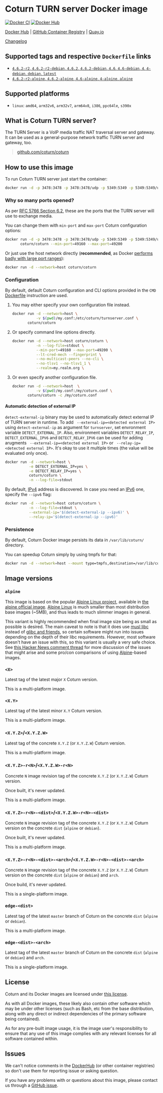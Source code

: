Coturn TURN server Docker image
===============================

[![Docker CI](https://github.com/coturn/coturn/actions/workflows/docker.yml/badge.svg  "Docker CI")](https://github.com/coturn/coturn/actions/workflows/docker.yml)
[![Docker Hub](https://img.shields.io/docker/pulls/coturn/coturn?label=Docker%20Hub%20pulls "Docker Hub pulls")](https://hub.docker.com/r/coturn/coturn)

[Docker Hub](https://hub.docker.com/r/coturn/coturn)
| [GitHub Container Registry](https://github.com/orgs/coturn/packages/container/package/coturn)
| [Quay.io](https://quay.io/repository/coturn/coturn)

[Changelog](https://github.com/coturn/coturn/blob/master/docker/coturn/CHANGELOG.md)




## Supported tags and respective `Dockerfile` links

- [`4.6.2-r2`, `4.6.2-r2-debian`, `4.6.2`, `4.6.2-debian`, `4.6`, `4.6-debian`, `4`, `4-debian`, `debian`, `latest`][d1]
- [`4.6.2-r2-alpine`, `4.6.2-alpine`, `4.6-alpine`, `4-alpine`, `alpine`][d2]




## Supported platforms

- `linux`: `amd64`, `arm32v6`, `arm32v7`, `arm64v8`, `i386`, `ppc64le`, `s390x`




## What is Coturn TURN server?

The TURN Server is a VoIP media traffic NAT traversal server and gateway. It can be used as a general-purpose network traffic TURN server and gateway, too.

> [github.com/coturn/coturn](https://github.com/coturn/coturn)




## How to use this image

To run Coturn TURN server just start the container: 
```bash
docker run -d -p 3478:3478 -p 3478:3478/udp -p 5349:5349 -p 5349:5349/udp -p 49152-65535:49152-65535/udp coturn/coturn
```


### Why so many ports opened?

As per [RFC 5766 Section 6.2], these are the ports that the TURN server will use to exchange media.

You can change them with `min-port` and `max-port` Coturn configuration options:
```bash
docker run -d -p 3478:3478 -p 3478:3478/udp -p 5349:5349 -p 5349:5349/udp -p 49160-49200:49160-49200/udp \
       coturn/coturn --min-port=49160 --max-port=49200
```

Or just use the host network directly (__recommended__, as Docker [performs badly with large port ranges][7]):
```bash
docker run -d --network=host coturn/coturn
```


### Configuration

By default, default Coturn configuration and CLI options provided in the `CMD` [Dockerfile][d1] instruction are used.

1. You may either specify your own configuration file instead.

    ```bash
    docker run -d --network=host \
               -v $(pwd)/my.conf:/etc/coturn/turnserver.conf \
           coturn/coturn
    ```

2. Or specify command line options directly.

    ```bash
    docker run -d --network=host coturn/coturn \
               -n --log-file=stdout \
               --min-port=49160 --max-port=49200 \
               --lt-cred-mech --fingerprint \
               --no-multicast-peers --no-cli \
               --no-tlsv1 --no-tlsv1_1 \
               --realm=my.realm.org \  
    ```
    
3. Or even specify another configuration file.

    ```bash
    docker run -d --network=host  \
               -v $(pwd)/my.conf:/my/coturn.conf \
           coturn/coturn -c /my/coturn.conf
    ```

#### Automatic detection of external IP

`detect-external-ip` binary may be used to automatically detect external IP of TURN server in runtime.
To add ` --external-ip=<detected external IP>` using `detect-external-ip` as argument for `turnserver`, set envronment variable `DETECT_EXTERNAL_IP`. Also, environment variables `DETECT_RELAY_IP`, `DETECT_EXTERNAL_IPV6` and `DETECT_RELAY_IPV6` can be used for adding arugments ` --external-ip=<detected external IP>` or ` --relay-ip=<detected external IP>`.
It's okay to use it multiple times (the value will be evaluated only once).
```bash
docker run -d --network=host \
           -e DETECT_EXTERNAL_IP=yes \
           -e DETECT_RELAY_IP=yes \
           coturn/coturn \
           -n --log-file=stdout
```

By default, [IPv4] address is discovered. In case you need an [IPv6] one, specify the `--ipv6` flag:
```bash
docker run -d --network=host coturn/coturn \
           -n --log-file=stdout \
           --external-ip='$(detect-external-ip --ipv6)' \
           --relay-ip='$(detect-external-ip --ipv6)'
```


### Persistence

By default, Coturn Docker image persists its data in `/var/lib/coturn/` directory.

You can speedup Coturn simply by using tmpfs for that:
```bash
docker run -d --network=host --mount type=tmpfs,destination=/var/lib/coturn coturn/coturn
```




## Image versions


### `alpine`

This image is based on the popular [Alpine Linux project][1], available in [the alpine official image][2]. [Alpine Linux][1] is much smaller than most distribution base images (~5MB), and thus leads to much slimmer images in general.

This variant is highly recommended when final image size being as small as possible is desired. The main caveat to note is that it does use [musl libc][4] instead of [glibc and friends][5], so certain software might run into issues depending on the depth of their libc requirements. However, most software doesn't have an issue with this, so this variant is usually a very safe choice. See [this Hacker News comment thread][6] for more discussion of the issues that might arise and some pro/con comparisons of using [Alpine][1]-based images.


### `<X>`

Latest tag of the latest major `X` Coturn version.

This is a multi-platform image.


### `<X.Y>`

Latest tag of the latest minor `X.Y` Coturn version.

This is a multi-platform image.


### `<X.Y.Z>`/`<X.Y.Z.W>`

Latest tag of the concrete `X.Y.Z` (or `X.Y.Z.W`) Coturn version.

This is a multi-platform image.


### `<X.Y.Z>-r<N>`/`<X.Y.Z.W>-r<N>`

Concrete `N` image revision tag of the concrete `X.Y.Z` (or `X.Y.Z.W`) Coturn version.

Once built, it's never updated.

This is a multi-platform image.


### `<X.Y.Z>-r<N>-<dist>`/`<X.Y.Z.W>-r<N>-<dist>`

Concrete `N` image revision tag of the concrete `X.Y.Z` (or `X.Y.Z.W`) Coturn version on the concrete `dist` (`alpine` or `debian`).

Once built, it's never updated.

This is a multi-platform image.


### `<X.Y.Z>-r<N>-<dist>-<arch>`/`<X.Y.Z.W>-r<N>-<dist>-<arch>`

Concrete `N` image revision tag of the concrete `X.Y.Z` (or `X.Y.Z.W`) Coturn version on the concrete `dist` (`alpine` or `debian`) and `arch`.

Once build, it's never updated.

This is a single-platform image.


### `edge-<dist>`

Latest tag of the latest `master` branch of Coturn on the concrete `dist` (`alpine` or `debian`).

This is a multi-platform image.


### `edge-<dist>-<arch>`

Latest tag of the latest `master` branch of Coturn on the concrete `dist` (`alpine` or `debian`) and `arch`.

This is a single-platform image.




## License

Coturn and its Docker images are licensed under [this license][90].

As with all Docker images, these likely also contain other software which may be under other licenses (such as Bash, etc from the base distribution, along with any direct or indirect dependencies of the primary software being contained).

As for any pre-built image usage, it is the image user's responsibility to ensure that any use of this image complies with any relevant licenses for all software contained within.




## Issues

We can't notice comments in the [DockerHub] (or other container registries) so don't use them for reporting issue or asking question.


If you have any problems with or questions about this image, please contact us through a [GitHub issue][3].





[DockerHub]: https://hub.docker.com
[IPv4]: https://en.wikipedia.org/wiki/IPv4
[IPv6]: https://en.wikipedia.org/wiki/IPv6
[RFC 5766 Section 6.2]: https://tools.ietf.org/html/rfc5766.html#section-6.2

[1]: http://alpinelinux.org
[2]: https://hub.docker.com/_/alpine
[3]: https://github.com/coturn/coturn/issues
[4]: http://www.musl-libc.org
[5]: http://www.etalabs.net/compare_libcs.html
[6]: https://news.ycombinator.com/item?id=10782897
[7]: https://github.com/instrumentisto/coturn-docker-image/issues/3

[90]: https://github.com/coturn/coturn/blob/master/LICENSE

[d1]: https://github.com/coturn/coturn/blob/master/docker/coturn/debian/Dockerfile
[d2]: https://github.com/coturn/coturn/blob/master/docker/coturn/alpine/Dockerfile
